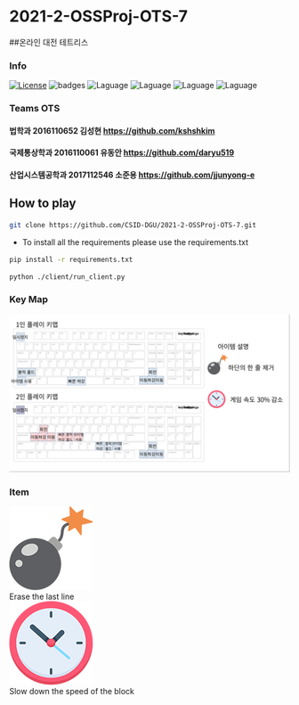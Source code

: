 # 2021-2-OSSProj-OTS-7
##온라인 대전 테트리스
### Info
[![License](https://img.shields.io/badge/license-MIT-green.svg)](https://www.olis.or.kr/license/Detailselect.do?lId=1006)
![badges](https://img.shields.io/badge/OS-ubuntu,MacOs-red)
![Laguage](https://img.shields.io/badge/python-3.9.7-blue.svg)
![Laguage](https://img.shields.io/badge/node.js-14.17.5-orange)
![Laguage](https://img.shields.io/badge/websocket--client-1.2.1-yellow)
![Laguage](https://img.shields.io/badge/pygame-2.0.1-lightgreen.svg)


### Teams OTS
#### 법학과 2016110652 김성현 https://github.com/kshshkim
#### 국제통상학과 2016110061 유동안 https://github.com/daryu519
#### 산업시스템공학과 2017112546 소준용 https://github.com/jjunyong-e



## How to play
 

```bash
git clone https://github.com/CSID-DGU/2021-2-OSSProj-OTS-7.git
```
- To install all the requirements please use the requirements.txt
```bash
pip install -r requirements.txt
```
```bash
python ./client/run_client.py  
```

### Key Map
![](client/assets/img/help.png)

### Item
![](client/assets/img/bomb.png) 
<br>
Erase the last line
<br>
![](client/assets/img/clock.png)
<br>
Slow down the speed of the block
</br>

